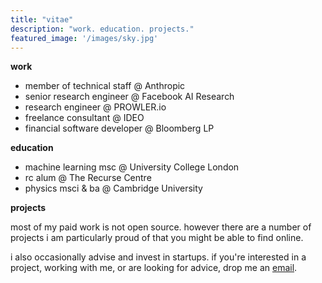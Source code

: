 ```yaml
---
title: "vitae"
description: "work. education. projects."
featured_image: '/images/sky.jpg'
---
```


**work**
* member of technical staff @ Anthropic
* senior research engineer @ Facebook AI Research
* research engineer @ PROWLER.io
* freelance consultant @ IDEO
* financial software developer @ Bloomberg LP

**education**

* machine learning msc @ University College London
* rc alum @ The Recurse Centre
* physics msci & ba @ Cambridge University


**projects**

most of my paid work is not open source. however there are a number of projects i am particularly proud of that you might be able to find online. 

i also occasionally advise and invest in startups. if you're interested in a project, working with me, or are looking for advice, drop me an [email](../contact).


<!-- **[resumé](/pdfs/ERICHAMBRO_APR2020.pdf) (outdated)**

**(cv updated Apr 20)** -->


